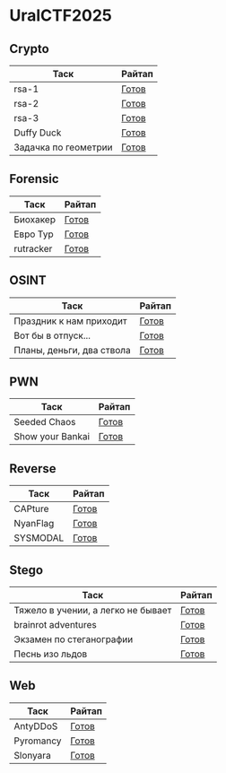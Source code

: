 # UralCTF2025

## Crypto
| Таск                    | Райтап                                     |
| ----------------------- | ------------------------------------------ |
| rsa-1 | [Готов](./tasks/crypto/rsa-1/README.md) |
| rsa-2 | [Готов](./tasks/crypto/rsa-2/README.md) |
| rsa-3 | [Готов](./tasks/crypto/rsa-3/README.md) |
| Duffy Duck | [Готов](./tasks/crypto/Duffy_Duck/README.md) |
| Задачка по геометрии | [Готов](./tasks/crypto/Задачка_по_геометрии/README.md) |

## Forensic
| Таск                    | Райтап                                     |
| ----------------------- | ------------------------------------------ |
| Биохакер | [Готов](./tasks/forensic/Биохакер/README.md) |
| Евро Тур | [Готов](./tasks/forensic/Евро_Тур/README.md) |
| rutracker | [Готов](./tasks/forensic/rutracker/README.md) |

## OSINT
| Таск                    | Райтап                                     |
| ----------------------- | ------------------------------------------ |
| Праздник к нам приходит | [Готов](./tasks/osint/holiday/README.md) |
| Вот бы в отпуск... | [Готов](./tasks/osint/otpusk/README.md) |
| Планы, деньги, два ствола | [Готов](./tasks/osint/tahiti/README.md) |

## PWN
| Таск                    | Райтап                                     |
| ----------------------- | ------------------------------------------ |
| Seeded Chaos | [Готов](./tasks/pwn/sedded_chaos/README.md) |
| Show your Bankai | [Готов](./tasks/pwn/show_your_bankai/README.md) |


## Reverse
| Таск                    | Райтап                                     |
| ----------------------- | ------------------------------------------ |
| CAPture | [Готов](./tasks/reverse/CAPture/README.md) |
| NyanFlag | [Готов](./tasks/reverse/NyanFlag/README.md) |
| SYSMODAL | [Готов](./tasks/reverse/SYSMODAL/README.md) |

## Stego
| Таск                    | Райтап                                     |
| ----------------------- | ------------------------------------------ |
| Тяжело в учении, а легко не бывает | [Готов](./tasks/stego/book/README.md) |
| brainrot adventures | [Готов](./tasks/stego/brainrot/README.md) |
| Экзамен по стеганографии | [Готов](./tasks/stego/exam/README.md) |
| Песнь изо льдов | [Готов](./tasks/stego/song-from-the-ices/README.md) |

## Web
| Таск                    | Райтап                                     |
| ----------------------- | ------------------------------------------ |
| AntyDDoS | [Готов](./tasks/web/antiddos/README.md) |
| Pyromancy | [Готов](./tasks/web/pyromancy/README.md) |
| Slonyara | [Готов](./tasks/web/slonyara/README.md) |